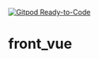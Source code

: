 [![Gitpod Ready-to-Code](https://img.shields.io/badge/Gitpod-Ready--to--code-blue?logo=gitpod)](https://gitpod.io/#https://github.com/jujalu/front_vue)

# front_vue
